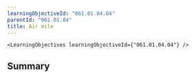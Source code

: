 ```yaml
---
learningObjectiveId: "061.01.04.04"
parentId: "061.01.04"
title: Air mile
---
```


```tsx eval
<LearningObjectives learningObjectiveId={"061.01.04.04"} />
```

## Summary

